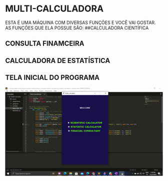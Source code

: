 # MULTI-CALCULADORA
ESTA É UMA MÁQUINA COM DIVERSAS FUNÇÕES E VOCÊ VAI GOSTAR.
AS FUNÇÕES QUE ELA POSSUE SÃO:
##CALCULADORA CIENTÍFICA


## CONSULTA FINAMCEIRA


## CALCULADORA DE ESTATÍSTICA


## TELA INICIAL DO PROGRAMA
![picture alt](https://github.com/yurken49/Multi-Calculator/blob/main/assets/to_readme/imagem-inicial.png)
